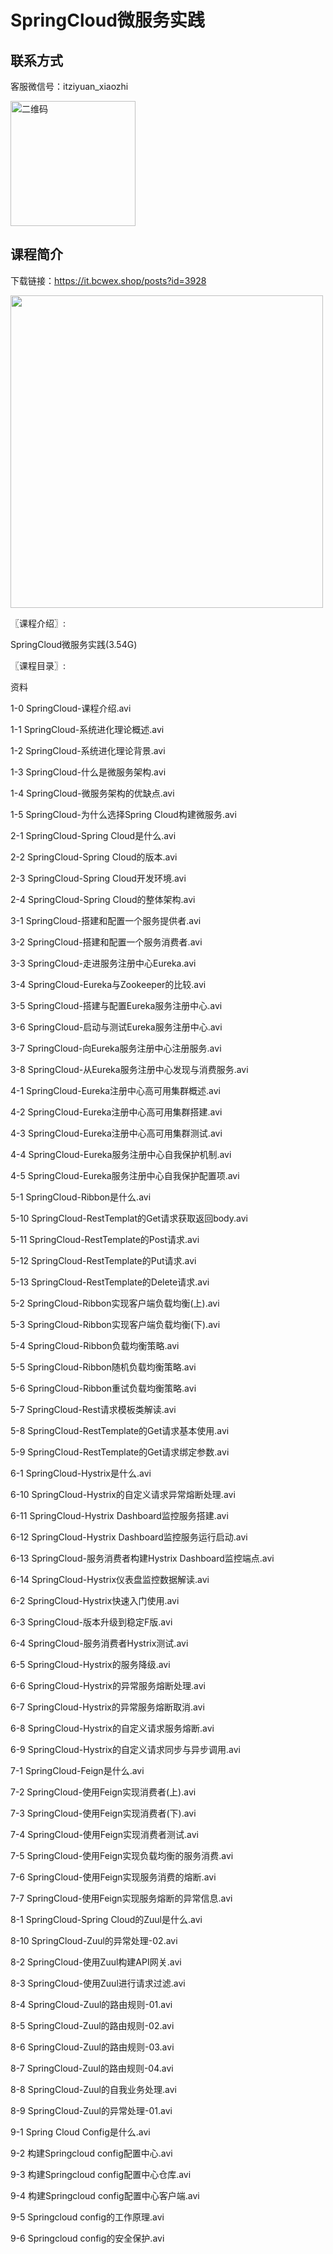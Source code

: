 # SpringCloud微服务实践

## 联系方式

客服微信号：itziyuan_xiaozhi

<img src="https://ziyuanyun.oss-cn-guangzhou.aliyuncs.com/common/20240614073449/666b82192834a.jpg" width="200" height="200" alt="二维码">

## 课程简介

下载链接：https://it.bcwex.shop/posts?id=3928

<img src="https://ziyuanyun.oss-cn-guangzhou.aliyuncs.com/yun/20240515185420/6644945cb19e6.jpg" width="500" alt="">

  〖课程介绍〗:

 SpringCloud微服务实践(3.54G)

 〖课程目录〗:

 资料

 1-0 SpringCloud-课程介绍.avi

 1-1 SpringCloud-系统进化理论概述.avi

 1-2 SpringCloud-系统进化理论背景.avi

 1-3 SpringCloud-什么是微服务架构.avi

 1-4 SpringCloud-微服务架构的优缺点.avi

 1-5 SpringCloud-为什么选择Spring Cloud构建微服务.avi

 2-1 SpringCloud-Spring Cloud是什么.avi

 2-2 SpringCloud-Spring Cloud的版本.avi

 2-3 SpringCloud-Spring Cloud开发环境.avi

 2-4 SpringCloud-Spring Cloud的整体架构.avi

 3-1 SpringCloud-搭建和配置一个服务提供者.avi

 3-2 SpringCloud-搭建和配置一个服务消费者.avi

 3-3 SpringCloud-走进服务注册中心Eureka.avi

 3-4 SpringCloud-Eureka与Zookeeper的比较.avi

 3-5 SpringCloud-搭建与配置Eureka服务注册中心.avi

 3-6 SpringCloud-启动与测试Eureka服务注册中心.avi

 3-7 SpringCloud-向Eureka服务注册中心注册服务.avi

 3-8 SpringCloud-从Eureka服务注册中心发现与消费服务.avi

 4-1 SpringCloud-Eureka注册中心高可用集群概述.avi

 4-2 SpringCloud-Eureka注册中心高可用集群搭建.avi

 4-3 SpringCloud-Eureka注册中心高可用集群测试.avi

 4-4 SpringCloud-Eureka服务注册中心自我保护机制.avi

 4-5 SpringCloud-Eureka服务注册中心自我保护配置项.avi

 5-1 SpringCloud-Ribbon是什么.avi

 5-10 SpringCloud-RestTemplat的Get请求获取返回body.avi

 5-11 SpringCloud-RestTemplate的Post请求.avi

 5-12 SpringCloud-RestTemplate的Put请求.avi

 5-13 SpringCloud-RestTemplate的Delete请求.avi

 5-2 SpringCloud-Ribbon实现客户端负载均衡(上).avi

 5-3 SpringCloud-Ribbon实现客户端负载均衡(下).avi

 5-4 SpringCloud-Ribbon负载均衡策略.avi

 5-5 SpringCloud-Ribbon随机负载均衡策略.avi

 5-6 SpringCloud-Ribbon重试负载均衡策略.avi

 5-7 SpringCloud-Rest请求模板类解读.avi

 5-8 SpringCloud-RestTemplate的Get请求基本使用.avi

 5-9 SpringCloud-RestTemplate的Get请求绑定参数.avi

 6-1 SpringCloud-Hystrix是什么.avi

 6-10 SpringCloud-Hystrix的自定义请求异常熔断处理.avi

 6-11 SpringCloud-Hystrix Dashboard监控服务搭建.avi

 6-12 SpringCloud-Hystrix Dashboard监控服务运行启动.avi

 6-13 SpringCloud-服务消费者构建Hystrix Dashboard监控端点.avi

 6-14 SpringCloud-Hystrix仪表盘监控数据解读.avi

 6-2 SpringCloud-Hystrix快速入门使用.avi

 6-3 SpringCloud-版本升级到稳定F版.avi

 6-4 SpringCloud-服务消费者Hystrix测试.avi

 6-5 SpringCloud-Hystrix的服务降级.avi

 6-6 SpringCloud-Hystrix的异常服务熔断处理.avi

 6-7 SpringCloud-Hystrix的异常服务熔断取消.avi

 6-8 SpringCloud-Hystrix的自定义请求服务熔断.avi

 6-9 SpringCloud-Hystrix的自定义请求同步与异步调用.avi

 7-1 SpringCloud-Feign是什么.avi

 7-2 SpringCloud-使用Feign实现消费者(上).avi

 7-3 SpringCloud-使用Feign实现消费者(下).avi

 7-4 SpringCloud-使用Feign实现消费者测试.avi

 7-5 SpringCloud-使用Feign实现负载均衡的服务消费.avi

 7-6 SpringCloud-使用Feign实现服务消费的熔断.avi

 7-7 SpringCloud-使用Feign实现服务熔断的异常信息.avi

 8-1 SpringCloud-Spring Cloud的Zuul是什么.avi

 8-10 SpringCloud-Zuul的异常处理-02.avi

 8-2 SpringCloud-使用Zuul构建API网关.avi

 8-3 SpringCloud-使用Zuul进行请求过滤.avi

 8-4 SpringCloud-Zuul的路由规则-01.avi

 8-5 SpringCloud-Zuul的路由规则-02.avi

 8-6 SpringCloud-Zuul的路由规则-03.avi

 8-7 SpringCloud-Zuul的路由规则-04.avi

 8-8 SpringCloud-Zuul的自我业务处理.avi

 8-9 SpringCloud-Zuul的异常处理-01.avi

 9-1 Spring Cloud Config是什么.avi

 9-2 构建Springcloud config配置中心.avi

 9-3 构建Springcloud config配置中心仓库.avi

 9-4 构建Springcloud config配置中心客户端.avi

 9-5 Springcloud config的工作原理.avi

 9-6 Springcloud config的安全保护.avi

  